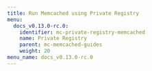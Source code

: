 ```yaml
---
title: Run Memcached using Private Registry
menu:
  docs_v0.13.0-rc.0:
    identifier: mc-private-registry-memcached
    name: Private Registry
    parent: mc-memcached-guides
    weight: 20
menu_name: docs_v0.13.0-rc.0
---
```


